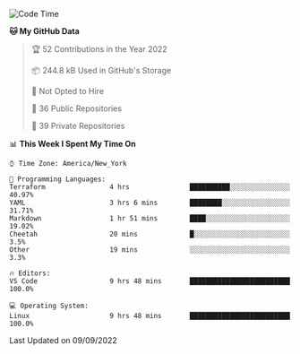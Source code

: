 <!--START_SECTION:waka-->
![Code Time](http://img.shields.io/badge/Code%20Time-78%20hrs%2049%20mins-blue)

**🐱 My GitHub Data** 

> 🏆 52 Contributions in the Year 2022
 > 
> 📦 244.8 kB Used in GitHub's Storage 
 > 
> 🚫 Not Opted to Hire
 > 
> 📜 36 Public Repositories 
 > 
> 🔑 39 Private Repositories  
 > 
📊 **This Week I Spent My Time On** 

```text
⌚︎ Time Zone: America/New_York

💬 Programming Languages: 
Terraform                4 hrs               ██████████░░░░░░░░░░░░░░░   40.97% 
YAML                     3 hrs 6 mins        ████████░░░░░░░░░░░░░░░░░   31.71% 
Markdown                 1 hr 51 mins        ████░░░░░░░░░░░░░░░░░░░░░   19.02% 
Cheetah                  20 mins             █░░░░░░░░░░░░░░░░░░░░░░░░   3.5% 
Other                    19 mins             ░░░░░░░░░░░░░░░░░░░░░░░░░   3.3%

🔥 Editors: 
VS Code                  9 hrs 48 mins       █████████████████████████   100.0%

💻 Operating System: 
Linux                    9 hrs 48 mins       █████████████████████████   100.0%

```


 Last Updated on 09/09/2022
<!--END_SECTION:waka-->